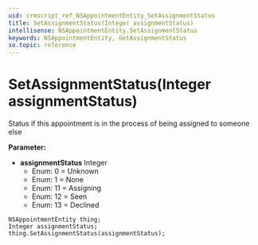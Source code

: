 ```yaml
---
uid: crmscript_ref_NSAppointmentEntity_SetAssignmentStatus
title: SetAssignmentStatus(Integer assignmentStatus)
intellisense: NSAppointmentEntity.SetAssignmentStatus
keywords: NSAppointmentEntity, GetAssignmentStatus
so.topic: reference
---
```


# SetAssignmentStatus(Integer assignmentStatus)

Status if this appointment is in the process of being assigned to someone else

**Parameter:** 
 - **assignmentStatus** Integer
     - Enum: 0 = Unknown 
     - Enum: 1 = None 
     - Enum: 11 = Assigning 
     - Enum: 12 = Seen 
     - Enum: 13 = Declined 

```crmscript
NSAppointmentEntity thing;
Integer assignmentStatus;
thing.SetAssignmentStatus(assignmentStatus);
```

